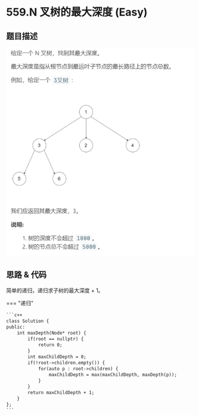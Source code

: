 # 559.N 叉树的最大深度 (Easy)

## 题目描述 

![](559.png)

## 思路 & 代码

简单的递归，递归求子树的最大深度 + 1。

=== "递归"

    ```c++
    class Solution {
    public:
        int maxDepth(Node* root) {
            if(root == nullptr) {
                return 0;
            }
            int maxChildDepth = 0;
            if(!root->children.empty()) {
                for(auto p : root->children) {
                    maxChildDepth = max(maxChildDepth, maxDepth(p));
                }
            }
            return maxChildDepth + 1;
        }
    };
    ```